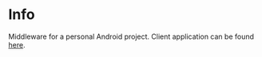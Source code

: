# Info

Middleware for a personal Android project. Client application can be found [here](https://play.google.com/store/apps/details?id=com.groundzero.catholicprayerbook).